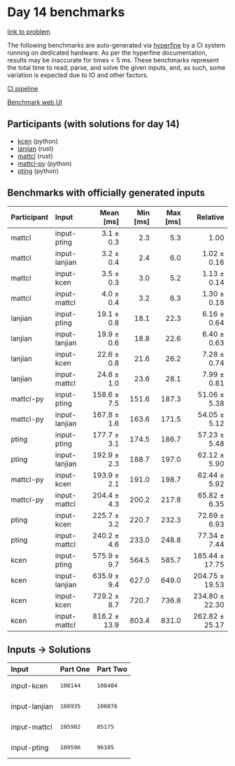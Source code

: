 # Day 14 benchmarks

[link to problem](https://adventofcode.com/2023/day/14)

The following benchmarks are auto-generated via
[hyperfine](https://github.com/sharkdp/hyperfine) by a CI system running on
dedicated hardware. As per the hyperfine documentation, results may be
inaccurate for times < 5 ms. These benchmarks represent the total time to read,
parse, and solve the given inputs, and, as such, some variation is expected due
to IO and other factors.

[CI pipeline](http://ci.papercode.net:8080/teams/main/pipelines/aoc2023)

[Benchmark web UI](https://aoc.ancalagon.black)


## Participants (with solutions for day 14)

- [kcen](https://github.com/kcen/aoc2023) (python)
- [lanjian](https://github.com/lanjian/aoc-2023) (rust)
- [mattcl](https://github.com/mattcl/aoc2023) (rust)
- [mattcl-py](https://github.com/mattcl/aoc2023-py) (python)
- [pting](https://github.com/pting/aoc2023) (python)


## Benchmarks with officially generated inputs

| Participant | Input | Mean [ms] | Min [ms] | Max [ms] | Relative |
|:---|:---|---:|---:|---:|---:|
| mattcl | input-pting | 3.1 ± 0.3 | 2.3 | 5.3 | 1.00 |
| mattcl | input-lanjian | 3.2 ± 0.4 | 2.4 | 6.0 | 1.02 ± 0.16 |
| mattcl | input-kcen | 3.5 ± 0.3 | 3.0 | 5.2 | 1.13 ± 0.14 |
| mattcl | input-mattcl | 4.0 ± 0.4 | 3.2 | 6.3 | 1.30 ± 0.18 |
| lanjian | input-pting | 19.1 ± 0.8 | 18.1 | 22.3 | 6.16 ± 0.64 |
| lanjian | input-lanjian | 19.9 ± 0.6 | 18.8 | 22.6 | 6.40 ± 0.63 |
| lanjian | input-kcen | 22.6 ± 0.8 | 21.6 | 26.2 | 7.28 ± 0.74 |
| lanjian | input-mattcl | 24.8 ± 1.0 | 23.6 | 28.1 | 7.99 ± 0.81 |
| mattcl-py | input-pting | 158.6 ± 7.5 | 151.6 | 187.3 | 51.06 ± 5.38 |
| mattcl-py | input-lanjian | 167.8 ± 1.6 | 163.6 | 171.5 | 54.05 ± 5.12 |
| pting | input-pting | 177.7 ± 3.1 | 174.5 | 186.7 | 57.23 ± 5.48 |
| pting | input-lanjian | 192.9 ± 2.3 | 188.7 | 197.0 | 62.12 ± 5.90 |
| mattcl-py | input-kcen | 193.9 ± 2.1 | 191.0 | 198.7 | 62.44 ± 5.92 |
| mattcl-py | input-mattcl | 204.4 ± 4.3 | 200.2 | 217.8 | 65.82 ± 6.35 |
| pting | input-kcen | 225.7 ± 3.2 | 220.7 | 232.3 | 72.69 ± 6.93 |
| pting | input-mattcl | 240.2 ± 4.6 | 233.0 | 248.8 | 77.34 ± 7.44 |
| kcen | input-pting | 575.9 ± 9.7 | 564.5 | 585.7 | 185.44 ± 17.75 |
| kcen | input-lanjian | 635.9 ± 9.4 | 627.0 | 649.0 | 204.75 ± 19.53 |
| kcen | input-kcen | 729.2 ± 8.7 | 720.7 | 736.8 | 234.80 ± 22.30 |
| kcen | input-mattcl | 816.2 ± 13.9 | 803.4 | 831.0 | 262.82 ± 25.17 |


## Inputs -> Solutions

| Input | Part One | Part Two |
|:---|:---|:---|
|input-kcen|<pre>108144</pre>|<pre>108404</pre>|
|input-lanjian|<pre>108935</pre>|<pre>100876</pre>|
|input-mattcl|<pre>105982</pre>|<pre>85175</pre>|
|input-pting|<pre>109596</pre>|<pre>96105</pre>|
